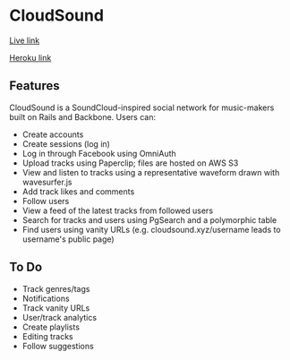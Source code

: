 # CloudSound

[Live link][live]

[Heroku link][heroku]

[live]: http://cloudsound.xyz
[heroku]: http://cloudsoundryancampbell.herokuapp.com

## Features

CloudSound is a SoundCloud-inspired social network for music-makers built on Rails and Backbone. Users can:

- Create accounts
- Create sessions (log in)
- Log in through Facebook using OmniAuth
- Upload tracks using Paperclip; files are hosted on AWS S3
- View and listen to tracks using a representative waveform drawn with wavesurfer.js
- Add track likes and comments
- Follow users
- View a feed of the latest tracks from followed users
- Search for tracks and users using PgSearch and a polymorphic table
- Find users using vanity URLs (e.g. cloudsound.xyz/username leads to username's public page)

## To Do
- Track genres/tags
- Notifications
- Track vanity URLs
- User/track analytics
- Create playlists
- Editing tracks
- Follow suggestions
